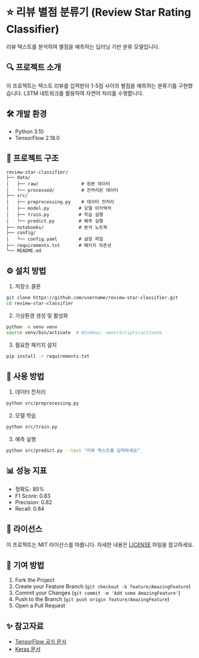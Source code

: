 # ⭐ 리뷰 별점 분류기 (Review Star Rating Classifier)

리뷰 텍스트를 분석하여 별점을 예측하는 딥러닝 기반 분류 모델입니다.

## 🔍 프로젝트 소개

이 프로젝트는 텍스트 리뷰를 입력받아 1-5점 사이의 별점을 예측하는 분류기를 구현했습니다. LSTM 네트워크를 활용하여 자연어 처리를 수행합니다.

## 🛠 개발 환경

- Python 3.10
- TensorFlow 2.18.0


## 📁 프로젝트 구조

```
review-star-classifier/
├── data/
│   ├── raw/                # 원본 데이터
│   └── processed/          # 전처리된 데이터
├── src/
│   ├── preprocessing.py    # 데이터 전처리 
│   ├── model.py           # 모델 아키텍처
│   ├── train.py           # 학습 실행
│   └── predict.py         # 예측 실행
├── notebooks/             # 분석 노트북
├── config/               
│   └── config.yaml        # 설정 파일
├── requirements.txt       # 패키지 의존성
└── README.md
```

## ⚙️ 설치 방법

1. 저장소 클론
```bash
git clone https://github.com/username/review-star-classifier.git
cd review-star-classifier
```

2. 가상환경 생성 및 활성화
```bash
python -m venv venv
source venv/bin/activate  # Windows: venv\Scripts\activate
```

3. 필요한 패키지 설치
```bash
pip install -r requirements.txt
```

## 🚀 사용 방법

1. 데이터 전처리
```bash
python src/preprocessing.py
```

2. 모델 학습
```bash
python src/train.py
```

3. 예측 실행
```bash
python src/predict.py --text "리뷰 텍스트를 입력하세요"
```

## 📊 성능 지표

- 정확도: 85%
- F1 Score: 0.83
- Precision: 0.82
- Recall: 0.84

## 📝 라이선스

이 프로젝트는 MIT 라이선스를 따릅니다. 자세한 내용은 [LICENSE](LICENSE) 파일을 참고하세요.

## 👥 기여 방법

1. Fork the Project
2. Create your Feature Branch (`git checkout -b feature/AmazingFeature`)
3. Commit your Changes (`git commit -m 'Add some AmazingFeature'`)
4. Push to the Branch (`git push origin feature/AmazingFeature`)
5. Open a Pull Request

## ✨ 참고자료

- [TensorFlow 공식 문서](https://www.tensorflow.org/)
- [Keras 문서](https://keras.io/)
